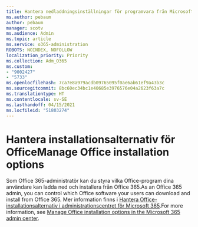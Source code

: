 ```yaml
---
title: Hantera nedladdningsinställningar för programvara från Microsoft 365
ms.author: pebaum
author: pebaum
manager: scotv
ms.audience: Admin
ms.topic: article
ms.service: o365-administration
ROBOTS: NOINDEX, NOFOLLOW
localization_priority: Priority
ms.collection: Adm_O365
ms.custom:
- "9002427"
- "5733"
ms.openlocfilehash: 7ca7e8a979acdb09765095f0ae6ab61ef9a43b3c
ms.sourcegitcommit: 8bc60ec34bc1e40685e3976576e04a2623f63a7c
ms.translationtype: HT
ms.contentlocale: sv-SE
ms.lasthandoff: 04/15/2021
ms.locfileid: "51803274"
---
```

# <a name="manage-office-installation-options"></a><span data-ttu-id="68656-102">Hantera installationsalternativ för Office</span><span class="sxs-lookup"><span data-stu-id="68656-102">Manage Office installation options</span></span>

<span data-ttu-id="68656-103">Som Office 365-administratör kan du styra vilka Office-program dina användare kan ladda ned och installera från Office 365.</span><span class="sxs-lookup"><span data-stu-id="68656-103">As an Office 365 admin, you can control which Office software your users can download and install from Office 365.</span></span> <span data-ttu-id="68656-104">Mer information finns i [Hantera Office-installationsalternativ i administrationscentret för Microsoft 365](https://docs.microsoft.com/deployoffice/manage-software-download-settings-office-365).</span><span class="sxs-lookup"><span data-stu-id="68656-104">For more information, see [Manage Office installation options in the Microsoft 365 admin center](https://docs.microsoft.com/deployoffice/manage-software-download-settings-office-365).</span></span>
